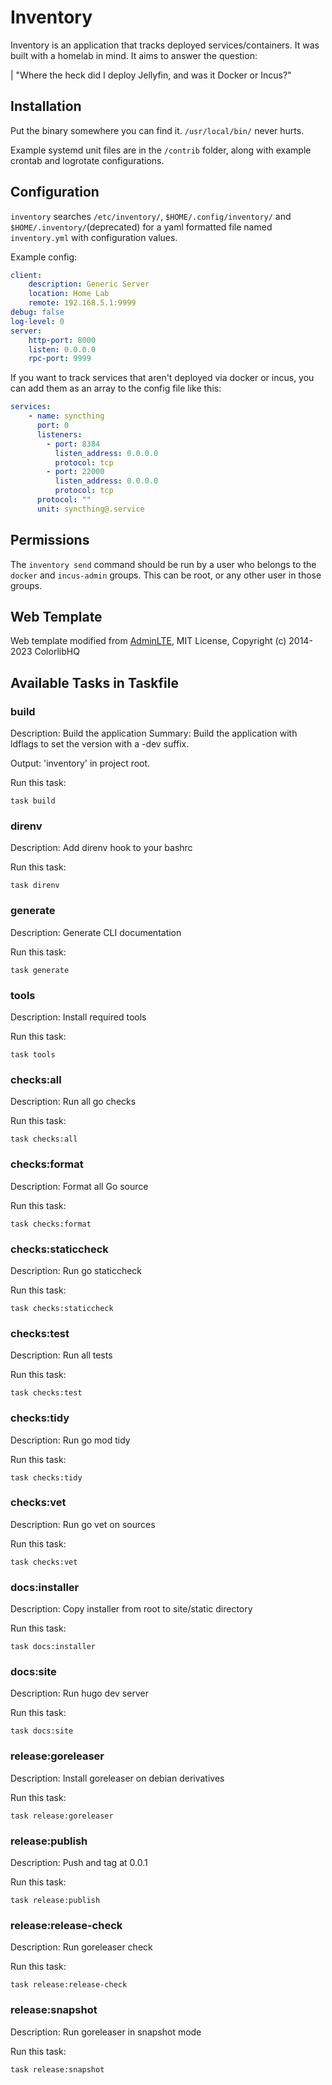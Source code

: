 # Inventory

Inventory is an application that tracks deployed services/containers. It was built with a homelab in mind. It aims to answer the question:

| "Where the heck did I deploy Jellyfin, and was it Docker or Incus?"

## Installation

Put the binary somewhere you can find it. `/usr/local/bin/` never hurts.

Example systemd unit files are in the `/contrib` folder, along with example crontab and logrotate configurations.

## Configuration

`inventory` searches `/etc/inventory/`, `$HOME/.config/inventory/` and `$HOME/.inventory/`(deprecated) for a yaml formatted file named `inventory.yml` with configuration values.

Example config:

```yaml
client:
    description: Generic Server
    location: Home Lab
    remote: 192.168.5.1:9999
debug: false
log-level: 0
server:
    http-port: 8000
    listen: 0.0.0.0
    rpc-port: 9999
```

If you want to track services that aren't deployed via docker or incus, you can add them as an array to the config file like this:

```yaml
services:
    - name: syncthing
      port: 0
      listeners:
        - port: 8384
          listen_address: 0.0.0.0
          protocol: tcp
        - port: 22000
          listen_address: 0.0.0.0
          protocol: tcp
      protocol: ""
      unit: syncthing@.service
```

## Permissions

The `inventory send` command should be run by a user who belongs to the `docker` and `incus-admin` groups. This can be root,
or any other user in those groups.


## Web Template

Web template modified from [AdminLTE](https://github.com/ColorlibHQ/AdminLTE), MIT License, Copyright (c) 2014-2023 ColorlibHQ


## Available Tasks in Taskfile

### build

Description: Build the application
Summary: Build the application with ldflags to set the version with a -dev suffix.

Output: 'inventory' in project root.

Run this task:
```
task build
```

### direnv

Description: Add direnv hook to your bashrc

Run this task:
```
task direnv
```

### generate

Description: Generate CLI documentation

Run this task:
```
task generate
```

### tools

Description: Install required tools

Run this task:
```
task tools
```

### checks:all

Description: Run all go checks

Run this task:
```
task checks:all
```

### checks:format

Description: Format all Go source

Run this task:
```
task checks:format
```

### checks:staticcheck

Description: Run go staticcheck

Run this task:
```
task checks:staticcheck
```

### checks:test

Description: Run all tests

Run this task:
```
task checks:test
```

### checks:tidy

Description: Run go mod tidy

Run this task:
```
task checks:tidy
```

### checks:vet

Description: Run go vet on sources

Run this task:
```
task checks:vet
```

### docs:installer

Description: Copy installer from root to site/static directory

Run this task:
```
task docs:installer
```

### docs:site

Description: Run hugo dev server

Run this task:
```
task docs:site
```

### release:goreleaser

Description: Install goreleaser on debian derivatives

Run this task:
```
task release:goreleaser
```

### release:publish

Description: Push and tag at 0.0.1

Run this task:
```
task release:publish
```

### release:release-check

Description: Run goreleaser check

Run this task:
```
task release:release-check
```

### release:snapshot

Description: Run goreleaser in snapshot mode

Run this task:
```
task release:snapshot
```

